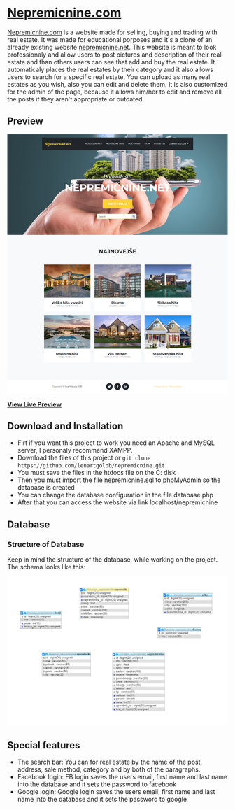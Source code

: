 # [Nepremicnine.com](https://lenartgolob.com/nepremicnine)

[Nepremicnine.com](https://lenartgolob.com7nepremicnine) is a website made for selling, buying and trading with real estate. It was made for educational porposes and it's a clone of an already existing website [nepremicnine.net](https://nepremicnine.net). This website is meant to look professionaly and allow users to post pictures and description of their real estate and than others users can see that add and buy the real estate. It automaticaly places the real estates by their category and it also allows users to search for a specific real estate. You can upload as many real estates as you wish, also you can edit and delete them. It is also customized for the admin of the page, because it allows him/her to edit and remove all the posts if they aren't appropriate or outdated.

## Preview

![lenartgolob.com/nepremicnine](https://raw.githubusercontent.com/lenartgolob/nepremicnine/master/img/about/2019-10-08-11-57-lenartgolob.com.png)


**[View Live Preview](https://lenartgolob.com/nepremicnine)**

## Download and Installation

* Firt if you want this project to work you need an Apache and MySQL server, I personaly recommend XAMPP.
* Download the files of this project or `git clone https://github.com/lenartgolob/nepremicnine.git`
* You must save the files in the htdocs file on the C: disk
* Then you must import the file nepremicnine.sql to phpMyAdmin so the database is created
* You can change the database configuration in the file database.php
* After that you can access the website via link localhost/nepremicnine

## Database

### Structure of Database

Keep in mind the structure of the database, while working on the project. The schema looks like this:

![Database schema](https://raw.githubusercontent.com/lenartgolob/nepremicnine/master/img/about/db-struct.PNG)

## Special features

* The search bar: You can for real estate by the name of the post, address, sale method, category and by both of the paragraphs.
* Facebook login: FB login saves the users email, first name and last name into the database and it sets the password to facebook
* Google login: Google login saves the users email, first name and last name into the database and it sets the password to google
